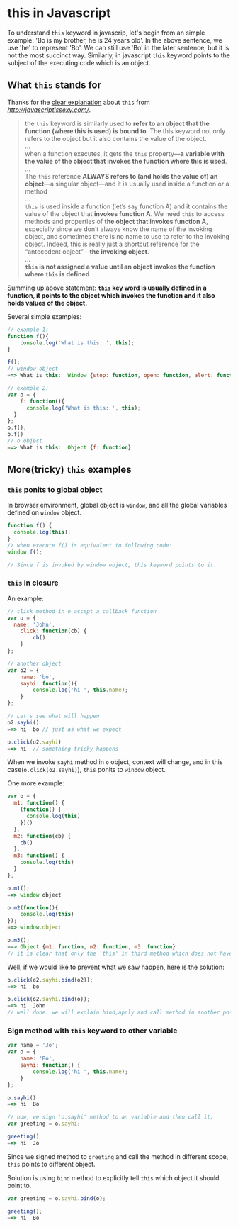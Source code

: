 # this in Javascript
To understand `this` keyword in javascrip, let's begin from an simple example:
'Bo is my brother, he is 24 years old'.
In the above sentence, we use 'he' to represent 'Bo'. We can still use 'Bo' in the later sentence, but it is not the most succinct way.
Similarly, in javascript `this` keyword points to the subject of the executing code which is an object.

## What `this` stands for
Thanks for the [clear explanation](http://javascriptissexy.com/understand-javascripts-this-with-clarity-and-master-it/) about `this` from _http://javascriptissexy.com/_.
>the `this` keyword is similarly used to **refer to an object that the function (where this is used) is bound to**. The this keyword not only refers to the object but it also contains the value of the object.<br/>
...<br/>
when a function executes, it gets the `this` property—**a variable with the value of the object that invokes the function where this is used**.<br/>
...<br/>
The `this` reference **ALWAYS refers to (and holds the value of) an object**—a singular object—and it is usually used inside a function or a method<br/>
...<br/>
`this` is used inside a function (let’s say function A) and it contains the value of the object that **invokes function A**. We need `this` to access methods and properties of **the object that invokes function A**, especially since we don’t always know the name of the invoking object, and sometimes there is no name to use to refer to the invoking object. Indeed, this is really just a shortcut reference for the “antecedent object”—**the invoking object**.<br/>
...<br/>
**`this` is not assigned a value until an object invokes the function where `this` is defined**

Summing up above statement:
**`this` key word is usually defined in a function, it points to the object which invokes the function and it also holds values of the object.**

Several simple examples:
``` javascript
// example 1:
function f(){
	console.log('What is this: ', this);
}

f();
// window object
==> What is this:  Window {stop: function, open: function, alert: function, confirm: function, prompt: function…}

// example 2:
var o = {
	f: function(){
	  console.log('What is this: ', this);
  }
};
o.f();
o.f()
// o object
==> What is this:  Object {f: function}
```

## More(tricky) `this` examples
### `this` ponits to global object
In browser environment, global object is `window`, and all the global variables defined on `window` object. 
``` javascript
function f() {
  console.log(this);
}
// when execute f() is equivalent to following code:
window.f();

// Since f is invoked by window object, this keyword points to it.
```

### `this` in closure
An example:
``` javascript
// click method in o accept a callback function
var o = {
  name: 'John',
	click: function(cb) {
		cb()
	}
};

// another object
var o2 = {
	name: 'bo',
	sayhi: function(){
		console.log('hi ', this.name);
	}
};

// Let's see what will happen
o2.sayhi()
==> hi  bo // just as what we expect

o.click(o2.sayhi)
==> hi  // something tricky happens
```
When we invoke `sayhi` method in `o` object, context will change, and in this case(`o.click(o2.sayhi)`), `this` ponits to `window` object.

One more example:
``` javascript
var o = {
  m1: function() {
    (function() {
      console.log(this)
    })()
  },
  m2: function(cb) {
    cb()
  },
  m3: function() {
    console.log(this)
  }
};

o.m1();
==> window object

o.m2(function(){
	console.log(this)
});
==> window.object

o.m3();
==> Object {m1: function, m2: function, m3: function}
// it is clear that only the 'this' in third method which does not have closure, points to 'o' object.
```

Well, if we would like to prevent what we saw happen, here is the solution:
``` javascript
o.click(o2.sayhi.bind(o2));
==> hi  bo

o.click(o2.sayhi.bind(o));
==> hi  John
// well done. we will explain bind,apply and call method in another post.
```

### Sign method with `this` keyword to other variable
``` javascript
var name = 'Jo';
var o = {
	name: 'Bo',
	sayhi: function() {
		console.log('hi ', this.name);
	}
};

o.sayhi()
==> hi  Bo

// now, we sign 'o.sayhi' method to an variable and then call it;
var greeting = o.sayhi;

greeting()
==> hi  Jo
```

Since we signed method to `greeting` and call the method in different scope, `this` points to different object.

Solution is using `bind` method to explicitly tell `this` which object it should point to.
``` javascript
var greeting = o.sayhi.bind(o);

greeting();
==> hi  Bo
```












